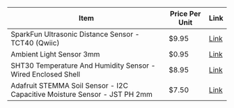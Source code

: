 | Item                                                                 | Price Per Unit | Link                                                      |
|----------------------------------------------------------------------|----------------|-----------------------------------------------------------|
| SparkFun Ultrasonic Distance Sensor - TCT40 (Qwiic)                  | $9.95          | [Link](https://www.sparkfun.com/sparkfun-ultrasonic-distance-sensor-tct40-qwiic.html) |
| Ambient Light Sensor 3mm                                            | $0.95          | [Link](https://www.sparkfun.com/ambient-light-sensor-3mm.html) |
| SHT30 Temperature And Humidity Sensor - Wired Enclosed Shell        | $8.95          | [Link](https://www.adafruit.com/product/5064)             |
| Adafruit STEMMA Soil Sensor - I2C Capacitive Moisture Sensor - JST PH 2mm | $7.50      | [Link](https://www.adafruit.com/product/4026)             |
